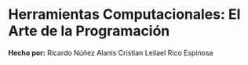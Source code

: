 # Herramientas Computacionales: El Arte de la Programación

**Hecho por:**
Ricardo Núñez Alanis 
Cristian Leilael Rico Espinosa
